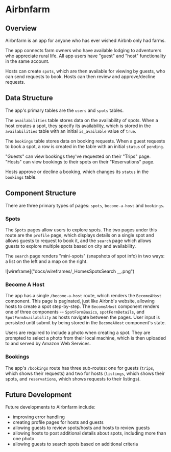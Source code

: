 # Airbnfarm

## Overview
Airbnfarm is an app for anyone who has ever wished Airbnb only had farms.

The app connects farm owners who have available lodging to adventurers who appreciate rural life. All app users have "guest" and "host" functionality in the same account.

Hosts can create `spots`, which are then available for viewing by guests, who can send requests to book. Hosts can then review and approve/decline requests.

## Data Structure

The app's primary tables are the `users` and `spots` tables.

The `availabilities` table stores data on the availability of spots. When a host creates a spot, they specify its availability, which is stored in the `availabilities` table with an initial `is_available` value of `true`.

The `bookings` table stores data on booking requests. When a guest requests to book a spot, a row is created in the table with an initial `status` of `pending`.

"Guests" can view bookings they've requested on their "Trips" page. "Hosts" can view bookings to their spots on their "Reservations" page.

Hosts approve or decline a booking, which changes its `status` in the `bookings` table.

## Component Structure

There are three primary types of pages: `spots`, `become-a-host` and `bookings`.

### Spots

The `Spots` pages allow users to explore spots. The two pages under this route are the `profile` page, which displays details on a single spot and allows guests to request to book it, and the `search` page which allows guests to explore multiple spots based on city and availability.

The `search` page renders "mini-spots" (snapshots of spot info) in two ways: a list on the left and a map on the right.

![wireframe]("docs/wireframes/_HomesSpotsSearch __.png")

### Become A Host

The app has a single `/become-a-host` route, which renders the `BecomeAHost` component. This page is paginated, just like Airbnb's website, allowing hosts to create a spot step-by-step. The `BecomeAHost` component renders one of three components -- `SpotFormBasics`, `spotFormDetails`, and `SpotFormAvailability` as hosts navigate between the pages. User input is persisted until submit by being stored in the `BecomeAHost` component's state.

Users are required to include a photo when creating a spot. They are prompted to select a photo from their local machine, which is then uploaded to and served by Amazon Web Services.

### Bookings

The app's `/bookings` route has three sub-routes: one for guests (`trips`, which shows their requests) and two for hosts (`listings`, which shows their spots, and `reservations`, which shows requests to their listings).

## Future Development

Future developments to Airbnfarm include:

* improving error handling
* creating profile pages for hosts and guests
* allowing guests to review spots/hosts and hosts to review guests
* allowing hosts to post additional details about spots, including more than one photo
* allowing guests to search spots based on additional criteria
